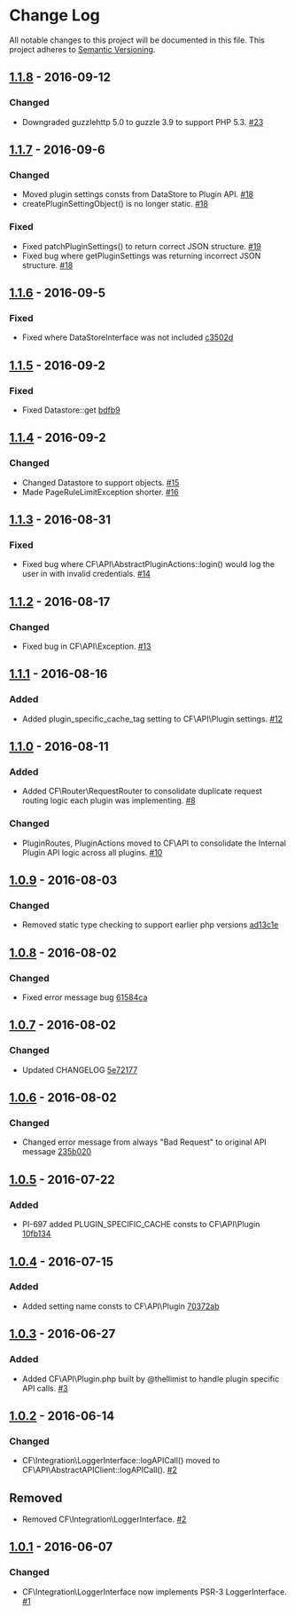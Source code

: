 # Change Log
All notable changes to this project will be documented in this file.
This project adheres to [Semantic Versioning](http://semver.org/).

## [1.1.8](#1.1.8) - 2016-09-12
### Changed
- Downgraded guzzlehttp 5.0 to guzzle 3.9 to support PHP 5.3. [#23](https://github.com/cloudflare/cloudflare-plugin-backend/pull/23)

## [1.1.7](#1.1.7) - 2016-09-6
### Changed
- Moved plugin settings consts from DataStore to Plugin API. [#18](https://github.com/cloudflare/cloudflare-plugin-backend/pull/18)
- createPluginSettingObject() is no longer static. [#18](https://github.com/cloudflare/cloudflare-plugin-backend/pull/18)

### Fixed
- Fixed patchPluginSettings() to return correct JSON structure. [#19](https://github.com/cloudflare/cloudflare-plugin-backend/pull/19)
- Fixed bug where getPluginSettings was returning incorrect JSON structure. [#18](https://github.com/cloudflare/cloudflare-plugin-backend/pull/18)


## [1.1.6](#1.1.6) - 2016-09-5
### Fixed
- Fixed where DataStoreInterface was not included [c3502d](https://github.com/cloudflare/cloudflare-plugin-backend/commit/c3502db2904be385e2ad0e37287085fcecbfba5f)

## [1.1.5](#1.1.5) - 2016-09-2
### Fixed
- Fixed Datastore::get [bdfb9](https://github.com/cloudflare/cloudflare-plugin-backend/commit/bdfb94275bb297473cf0801b33938810c32f0cc3)

## [1.1.4](#1.1.4) - 2016-09-2
### Changed
- Changed Datastore to support objects. [#15](https://github.com/cloudflare/cloudflare-plugin-backend/pull/15)
- Made PageRuleLimitException shorter. [#16](https://github.com/cloudflare/cloudflare-plugin-backend/pull/16)

## [1.1.3](#1.1.3) - 2016-08-31
### Fixed
- Fixed bug where CF\API\AbstractPluginActions::login() would log the user in with invalid credentials. [#14](https://github.com/cloudflare/cloudflare-plugin-backend/pull/14)

## [1.1.2](#1.1.2) - 2016-08-17
### Changed
- Fixed bug in CF\API\Exception. [#13](https://github.com/cloudflare/cloudflare-plugin-backend/pull/13)

## [1.1.1](#1.1.1) - 2016-08-16
### Added
- Added plugin_specific_cache_tag setting to CF\API\Plugin settings. [#12](https://github.com/cloudflare/cloudflare-plugin-backend/pull/12)

## [1.1.0](#1.1.0) - 2016-08-11
### Added
- Added CF\Router\RequestRouter to consolidate duplicate request routing logic each plugin was implementing. [#8](https://github.com/cloudflare/cloudflare-plugin-backend/pull/8)

### Changed
- PluginRoutes, PluginActions moved to CF\API to consolidate the Internal Plugin API logic across all plugins. [#10](https://github.com/cloudflare/cloudflare-plugin-backend/pull/10)

## [1.0.9](#1.0.9) - 2016-08-03
### Changed
- Removed static type checking to support earlier php versions [ad13c1e](https://github.com/cloudflare/cloudflare-plugin-backend/commit/ad13c1ec6edeceae5a85f8912208ce2c80f4a5f2)

## [1.0.8](#1.0.8) - 2016-08-02
### Changed
- Fixed error message bug [61584ca](https://github.com/cloudflare/cloudflare-plugin-backend/commit/61584ca56f8ed6ba76cb321593955e0b57f3c88d)

## [1.0.7](#1.0.7) - 2016-08-02
### Changed
- Updated CHANGELOG [5e72177](https://github.com/cloudflare/cloudflare-plugin-backend/commit/5e72177aadf1c34cf75904b52bf017e7b6c6c672)

## [1.0.6](#1.0.6) - 2016-08-02
### Changed
- Changed error message from always "Bad Request" to original API message [235b020](https://github.com/cloudflare/cloudflare-plugin-backend/commit/235b020ad48cf9c0d2cdcb067b34d1424f0571f6)

## [1.0.5](#1.0.5) - 2016-07-22
### Added
- PI-697 added PLUGIN_SPECIFIC_CACHE consts to CF\API\Plugin [10fb134](https://github.com/cloudflare/cloudflare-plugin-backend/commit/10fb1346d81e6b7fb71abfdfb93ce12c3d55fb91)

## [1.0.4](#1.0.4) - 2016-07-15
### Added
- Added setting name consts to CF\API\Plugin [70372ab](https://github.com/cloudflare/cloudflare-plugin-backend/commit/70372ab0d1e294e0e6b57799e31c8a22ed4dedf6)


## [1.0.3](#1.0.3) - 2016-06-27
### Added
- Added CF\API\Plugin.php built by @thellimist to handle plugin specific API calls. [#3](https://github.com/cloudflare/cloudflare-plugin-backend/pull/3)

## [1.0.2](#1.0.2) - 2016-06-14
### Changed
- CF\Integration\LoggerInterface::logAPICall() moved to CF\API\AbstractAPIClient::logAPICall(). [#2](https://github.com/cloudflare/cloudflare-plugin-backend/pull/2)

## Removed
- Removed CF\Integration\LoggerInterface. [#2](https://github.com/cloudflare/cloudflare-plugin-backend/pull/2)

## [1.0.1](#1.0.1) - 2016-06-07
### Changed
- CF\Integration\LoggerInterface now implements PSR-3 LoggerInterface. [#1](https://github.com/cloudflare/cloudflare-plugin-backend/pull/1)
